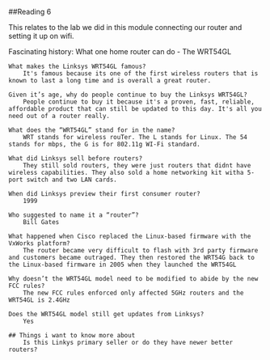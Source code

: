 ##Reading 6

This relates to the lab we did in this module connecting our router and setting it up on wifi.

Fascinating history: What one home router can do - The WRT54GL

    What makes the Linksys WRT54GL famous?
        It's famous because its one of the first wireless routers that is known to last a long time and is overall a great router.
    
    Given it’s age, why do people continue to buy the Linksys WRT54GL?
        People continue to buy it because it's a proven, fast, reliable, affordable product that can still be updated to this day. It's all you need out of a router really.
    
    What does the “WRT54GL” stand for in the name?
        WRT stands for wireless rouTer. The L stands for Linux. The 54 stands for mbps, the G is for 802.11g WI-Fi standard.
    
    What did Linksys sell before routers?
        They still sold routers, they were just routers that didnt have wireless capabilities. They also sold a home networking kit witha 5-port switch and two LAN cards.
    
    When did Linksys preview their first consumer router?
        1999
    
    Who suggested to name it a “router”?
        Bill Gates
    
    What happened when Cisco replaced the Linux-based firmware with the VxWorks platform?
        The router became very difficult to flash with 3rd party firmware and customers became outraged. They then restored the WRT54G back to the Linux-based firmware in 2005 when they launched the WRT54GL
    
    Why doesn’t the WRT54GL model need to be modified to abide by the new FCC rules?
        The new FCC rules enforced only affected 5GHz routers and the WRT54GL is 2.4GHz
    
    Does the WRT54GL model still get updates from Linksys?
        Yes

    ## Things i want to know more about
        Is this Linkys primary seller or do they have newer better routers?
        
        
    
